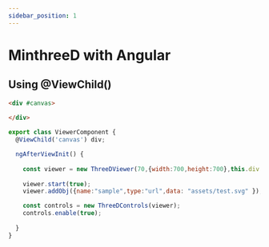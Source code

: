 ```yaml
---
sidebar_position: 1
---
```


# MinthreeD with Angular


## Using @ViewChild()

```HTML title=template.html
<div #canvas>
    
</div>
```

```js title=component.ts
export class ViewerComponent {
  @ViewChild('canvas') div;

  ngAfterViewInit() {
    
    const viewer = new ThreeDViewer(70,{width:700,height:700},this.div.nativeElement);
    
    viewer.start(true);
    viewer.addObj({name:"sample",type:"url",data: "assets/test.svg" });

    const controls = new ThreeDControls(viewer);
    controls.enable(true);
    
  }
}
```
